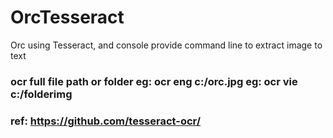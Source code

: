 # OrcTesseract
Orc using Tesseract, and console provide command line to extract image to text
### ocr full file path or folder eg: ocr eng c:/orc.jpg eg: ocr vie c:/folderimg
### ref: https://github.com/tesseract-ocr/


